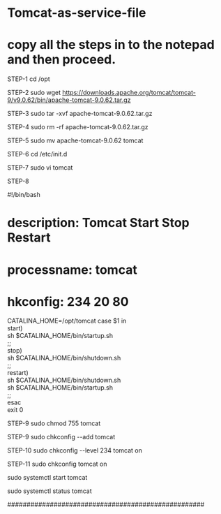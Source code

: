 # Tomcat-as-service-file

# copy all the steps in to the notepad and then proceed.

STEP-1
cd /opt

STEP-2
sudo wget https://downloads.apache.org/tomcat/tomcat-9/v9.0.62/bin/apache-tomcat-9.0.62.tar.gz

STEP-3
sudo tar -xvf apache-tomcat-9.0.62.tar.gz

STEP-4
sudo rm -rf apache-tomcat-9.0.62.tar.gz

STEP-5
sudo mv apache-tomcat-9.0.62 tomcat

STEP-6
cd /etc/init.d

STEP-7
sudo vi tomcat

STEP-8

#!/bin/bash
# description: Tomcat Start Stop Restart  
# processname: tomcat  
# hkconfig: 234 20 80
CATALINA_HOME=/opt/tomcat
case $1 in  
start)  
sh $CATALINA_HOME/bin/startup.sh  
;;   
stop)     
sh $CATALINA_HOME/bin/shutdown.sh  
;;   
restart)  
sh $CATALINA_HOME/bin/shutdown.sh  
sh $CATALINA_HOME/bin/startup.sh  
;;   
esac      
exit 0 


STEP-9
sudo chmod 755 tomcat

STEP-9
sudo chkconfig --add tomcat

STEP-10
sudo chkconfig --level 234 tomcat on

STEP-11
sudo chkconfig tomcat on

sudo systemctl start tomcat

sudo systemctl status tomcat

###################################################
